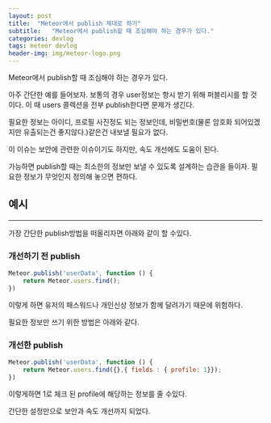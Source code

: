 ```yaml
---
layout: post
title:  "Meteor에서 publish 제대로 하기"
subtitle:   "Meteor에서 publish할 때 조심해야 하는 경우가 있다."
categories: devlog
tags: meteor devlog
header-img: img/meteor-logo.png
---
```


Meteor에서 publish할 때 조심해야 하는 경우가 있다.

아주 간단한 예를 들어보자. 보통의 경우 user정보는 항시 받기 위해 퍼블리시를 할 것이다. 이 때 users 콜렉션을 전부 publish한다면 문제가 생긴다.

필요한 정보는 아이디, 프로필 사진정도 되는 정보인데, 비밀번호(물론 암호화 되어있겠지만 유출되는건 좋지않다.)같은건 내보낼 필요가 없다.

이 이슈는 보안에 관련한 이슈이기도 하지만, 속도 개선에도 도움이 된다.

가능하면 publish할 때는 최소한의 정보만 보낼 수 있도록 설계하는 습관을 들이자. 필요한 정보가 무엇인지 정의해 놓으면 편하다.

## 예시

---

가장 간단한 publish방법을 떠올리자면 아래와 같이 할 수있다.

### 개선하기 전 publish

```js
Meteor.publish('userData', function () {
    return Meteor.users.find();
})
```

이렇게 하면 유저의 패스워드나 개인신상 정보가 함께 달려가기 때문에 위험하다.

필요한 정보만 쓰기 위한 방법은 아래와 같다.

### 개선한 publish

```js
Meteor.publish('userData', function () {
    return Meteor.users.find({},{ fields : { profile: 1}});
})
```

이렇게하면 1로 체크 된 profile에 해당하는 정보를 줄 수있다.

간단한 설정만으로 보안과 속도 개선까지 되었다.
